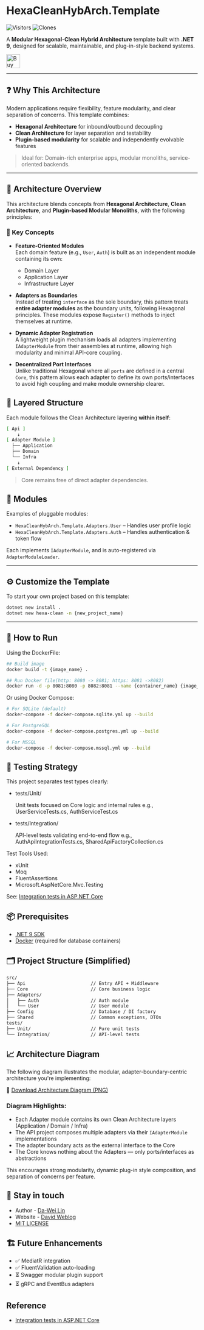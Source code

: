 # HexaCleanHybArch.Template

![Visitors](https://img.shields.io/badge/visitors-1_total-brightgreen)
![Clones](https://img.shields.io/badge/clones-18_total_12_unique-blue) <!--CLONE-BADGE-->

A **Modular Hexagonal-Clean Hybrid Architecture** template built with **.NET 9**, designed for scalable, maintainable, and plug-in-style backend systems.

<a href='https://ko-fi.com/F1F82YR41' target='_blank'><img height='36' style='border:0px;height:36px;' src='https://storage.ko-fi.com/cdn/kofi6.png?v=6' border='0' alt='Buy Me a Coffee at ko-fi.com' /></a>

---

## ❓ Why This Architecture

Modern applications require flexibility, feature modularity, and clear separation of concerns. This template combines:

- **Hexagonal Architecture** for inbound/outbound decoupling
- **Clean Architecture** for layer separation and testability
- **Plugin-based modularity** for scalable and independently evolvable features

> Ideal for: Domain-rich enterprise apps, modular monoliths, service-oriented backends.

---

## 🧩 Architecture Overview

This architecture blends concepts from **Hexagonal Architecture**, **Clean Architecture**, and **Plugin-based Modular Monoliths**, with the following principles:

### 🔑 Key Concepts

- **Feature-Oriented Modules**  
  Each domain feature (e.g., `User`, `Auth`) is built as an independent module containing its own:
  - Domain Layer
  - Application Layer
  - Infrastructure Layer

- **Adapters as Boundaries**  
  Instead of treating `interface` as the sole boundary, this pattern treats **entire adapter modules** as the boundary units, following Hexagonal principles. These modules expose `Register()` methods to inject themselves at runtime.

- **Dynamic Adapter Registration**  
  A lightweight plugin mechanism loads all adapters implementing `IAdapterModule` from their assemblies at runtime, allowing high modularity and minimal API-core coupling.

- **Decentralized Port Interfaces**  
  Unlike traditional Hexagonal where all `ports` are defined in a central `Core`, this pattern allows each adapter to define its own ports/interfaces to avoid high coupling and make module ownership clearer.

## 🧱 Layered Structure

Each module follows the Clean Architecture layering **within itself**:

```bash
[ Api ]
    ↓
[ Adapter Module ]
  ├── Application
  ├── Domain
  └── Infra
    ↓
[ External Dependency ]
```

> Core remains free of direct adapter dependencies.

## 🔌 Modules

Examples of pluggable modules:
- `HexaCleanHybArch.Template.Adapters.User` – Handles user profile logic
- `HexaCleanHybArch.Template.Adapters.Auth` – Handles authentication & token flow

Each implements `IAdapterModule`, and is auto-registered via `AdapterModuleLoader`.

---

## ⚙️ Customize the Template
To start your own project based on this template:

```bash
dotnet new install .
dotnet new hexa-clean -n {new_project_name}
```

---

## 🚀 How to Run

Using the DockerFile:

```bash
## Build image
docker build -t {image_name} .

## Run Docker file(http: 8080 -> 8081; https: 8081 ->8082)
docker run -d -p 8081:8080 -p 8082:8081 --name {container_name} {image_name}
```

Or using Docker Compose:

```bash
# For SQLite (default)
docker-compose -f docker-compose.sqlite.yml up --build

# For PostgreSQL
docker-compose -f docker-compose.postgres.yml up --build

# For MSSQL
docker-compose -f docker-compose.mssql.yml up --build
```

## 🧪 Testing Strategy

This project separates test types clearly:

- tests/Unit/

  Unit tests focused on Core logic and internal rules
e.g., UserServiceTests.cs, AuthServiceTest.cs

- tests/Integration/

  API-level tests validating end-to-end flow
e.g., AuthApiIntegrationTests.cs, SharedApiFactoryCollection.cs

Test Tools Used:

- xUnit
- Moq
- FluentAssertions
- Microsoft.AspNetCore.Mvc.Testing

See: [Integration tests in ASP.NET Core](https://learn.microsoft.com/en-us/aspnet/core/test/integration-tests?view=aspnetcore-9.0&pivots=xunit)

## 📦 Prerequisites

- [.NET 9 SDK](https://dotnet.microsoft.com/en-us/)
- [Docker](https://www.docker.com/) (required for database containers)

## 🗂️ Project Structure (Simplified)

```bash
src/
├── Api                        // Entry API + Middleware
├── Core                       // Core business logic
├── Adapters/
│   ├── Auth                   // Auth module
│   └── User                   // User module
├── Config                     // Database / DI factory
├── Shared                     // Common exceptions, DTOs
tests/
├── Unit/                      // Pure unit tests
└── Integration/               // API-level tests
```

## 📈 Architecture Diagram

The following diagram illustrates the modular, adapter-boundary-centric architecture you're implementing:

📎 [Download Architecture Diagram (PNG)](sandbox:/mnt/data/A_diagram_illustrates_a_modular_software_architect.png)

### Diagram Highlights:
- Each Adapter module contains its own Clean Architecture layers (Application / Domain / Infra)
- The API project composes multiple adapters via their `IAdapterModule` implementations
- The adapter boundary acts as the external interface to the Core
- The Core knows nothing about the Adapters — only ports/interfaces as abstractions

This encourages strong modularity, dynamic plug-in style composition, and separation of concerns per feature.

## 💬 Stay in touch

- Author - [Da-Wei Lin](https://www.linkedin.com/in/da-wei-lin-689a35107/)
- Website - [David Weblog](https://davidskyspace.com/)
- [MIT LICENSE](https://github.com/deadislove/dotnet-HexaCleanHybArch-template/blob/main/LICENSE)

## 🏗️ Future Enhancements

- ✅ MediatR integration
- ✅ FluentValidation auto-loading
- ⏳ Swagger modular plugin support
- ⏳ gRPC and EventBus adapters

## Reference

- [Integration tests in ASP.NET Core](https://learn.microsoft.com/en-us/aspnet/core/test/integration-tests?view=aspnetcore-9.0&pivots=xunit)
